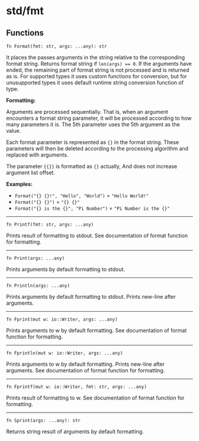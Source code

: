 # std/fmt

## Functions
```jule
fn Format(fmt: str, args: ...any): str
```
It places the passes arguments in the string relative to the corresponding format string. Returns format string if `len(args) == 0`. If the arguments have ended, the remaining part of format string is not processed and is returned as is. For supported types it uses custom functions for conversion, but for unusupported types it uses default runtime string conversion function of type.

**Formatting:**

Arguments are processed sequentially. That is, when an argument encounters a format string parameter, it will be processed according to how many parameters it is. The 5th parameter uses the 5th argument as the value.

Each format parameter is represented as `{}` in the format string. These parameters will then be deleted according to the processing algorithm and replaced with arguments.

The parameter `{{}}` is formatted as `{}` actually,
And does not increase argument list offset.

**Examples:**

- `Format("{} {}!", "Hello", "World")` = `"Hello World!"`
- `Format("{} {}")` = `"{} {}"`
- `Format("{} is the {}", "Pi Number")` = `"Pi Number is the {}"`

---

```jule
fn Printf(fmt: str, args: ...any)
```
Prints result of formatting to stdout. See documentation of format function for formatting.

---

```jule
fn Print(args: ...any)
```
Prints arguments by default formatting to stdout.

---

```jule
fn Println(args: ...any)
```
Prints arguments by default formatting to stdout.
Prints new-line after arguments.

---

```jule
fn Fprint(mut w: io::Writer, args: ...any)
```
Prints arguments to w by default formatting. See documentation of format function for formatting.

---

```jule
fn Fprintln(mut w: io::Writer, args: ...any)
```
Prints arguments to w by default formatting. Prints new-line after arguments. See documentation of format function for formatting.

---

```jule
fn Fprintf(mut w: io::Writer, fmt: str, args: ...any)
```
Prints result of formatting to w. See documentation of format function for formatting.

---

```jule
fn Sprint(args: ...any): str
```
Returns string result of arguments by default formatting.